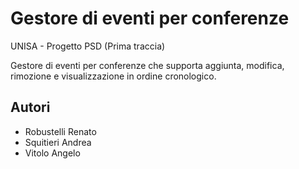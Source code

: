 # Gestore di eventi per conferenze

UNISA - Progetto PSD (Prima traccia)

Gestore di eventi per conferenze che supporta aggiunta, modifica, rimozione e visualizzazione in ordine cronologico.

## Autori
- Robustelli Renato
- Squitieri Andrea
- Vitolo Angelo
